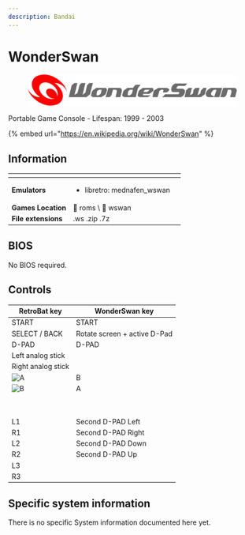 ```yaml
---
description: Bandai
---
```


# WonderSwan

<figure><img src="https://raw.githubusercontent.com/fabricecaruso/es-theme-carbon/52ff37c9e265587d006945a2ba695b5a962b3a3d/art/logos/wonderswan.svg" alt=""><figcaption></figcaption></figure>

Portable Game Console - Lifespan: 1999 - 2003

{% embed url="https://en.wikipedia.org/wiki/WonderSwan" %}

## Information

<table data-header-hidden><thead><tr><th></th><th></th><th data-hidden></th></tr></thead><tbody><tr><td><strong>Emulators</strong></td><td><ul><li>libretro: mednafen_wswan</li></ul></td><td></td></tr><tr><td><strong>Games Location</strong></td><td><span data-gb-custom-inline data-tag="emoji" data-code="1f4c1">📁</span> roms \ <span data-gb-custom-inline data-tag="emoji" data-code="1f4c2">📂</span> wswan</td><td></td></tr><tr><td><strong>File extensions</strong></td><td>.ws .zip .7z</td><td></td></tr></tbody></table>

## BIOS

No BIOS required.

## Controls

| RetroBat key                                                                              | WonderSwan key               |
| ----------------------------------------------------------------------------------------- | ---------------------------- |
| START                                                                                     | START                        |
| SELECT / BACK                                                                             | Rotate screen + active D-Pad |
| D-PAD                                                                                     | D-PAD                        |
| Left analog stick                                                                         |                              |
| Right analog stick                                                                        |                              |
| ![A](<../../../../.gitbook/assets/image (1) (2) (1).png>)                                 | B                            |
| ![B](<../../../../.gitbook/assets/image (4) (1).png>)                                     | A                            |
| <img src="../../../../.gitbook/assets/image (3) (1) (2).png" alt="" data-size="original"> |                              |
| <img src="../../../../.gitbook/assets/image (2) (1) (1).png" alt="" data-size="line">     |                              |
| L1                                                                                        | Second D-PAD Left            |
| R1                                                                                        | Second D-PAD Right           |
| L2                                                                                        | Second D-PAD Down            |
| R2                                                                                        | Second D-PAD Up              |
| L3                                                                                        |                              |
| R3                                                                                        |                              |

## Specific system information

There is no specific System information documented here yet.
